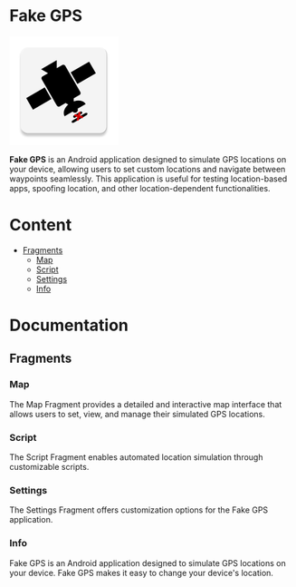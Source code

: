 # Fake GPS

![](./app/src/main/res/mipmap-xxxhdpi/ic_launcher.webp "Fake GPS")

**Fake GPS** is an Android application designed to simulate GPS locations on your device, allowing users to set custom locations and navigate between waypoints seamlessly. This application is useful for testing location-based apps, spoofing location, and other location-dependent functionalities.

# Content
- [Fragments](#fragments)
  - [Map](#map)
  - [Script](#script)
  - [Settings](#settings)
  - [Info](#info)

# Documentation

## Fragments

### Map

The Map Fragment provides a detailed and interactive map interface that allows users to set, view, and manage their simulated GPS locations.

### Script

The Script Fragment enables automated location simulation through customizable scripts.

### Settings

The Settings Fragment offers customization options for the Fake GPS application.

### Info

Fake GPS is an Android application designed to simulate GPS locations on your device. Fake GPS makes it easy to change your device's location.